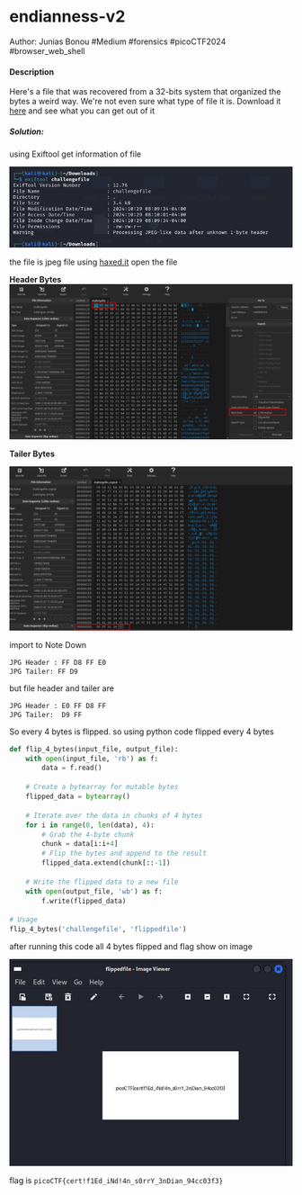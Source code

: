 # endianness-v2

Author: Junias Bonou
#Medium #forensics #picoCTF2024 #browser_web_shell 
#### Description

Here's a file that was recovered from a 32-bits system that organized the bytes a weird way. We're not even sure what type of file it is. Download it [here](https://artifacts.picoctf.net/c_titan/114/challengefile) and see what you can get out of it

##### Solution:

using Exiftool  get information of file

![](endianness-v2/exiftool_details.jpg)

the file is jpeg file 
using [haxed.it](https://hexed.it/) open the file 

**Header Bytes**
![](endianness-v2/hex_jpg_header.jpg)

**Tailer Bytes**

![](endianness-v2/hex_jpg_tailer.jpg)

import to Note Down

	JPG Header : FF D8 FF E0  
	JPG Tailer: FF D9

but file header and tailer are

	JPG Header : E0 FF D8 FF   
	JPG Tailer:  D9 FF

So every 4 bytes is flipped.
so using python code flipped every 4 bytes

```python
def flip_4_bytes(input_file, output_file):
    with open(input_file, 'rb') as f:
        data = f.read()
        
    # Create a bytearray for mutable bytes
    flipped_data = bytearray()
    
    # Iterate over the data in chunks of 4 bytes
    for i in range(0, len(data), 4):
        # Grab the 4-byte chunk
        chunk = data[i:i+4]
        # Flip the bytes and append to the result
        flipped_data.extend(chunk[::-1])
    
    # Write the flipped data to a new file
    with open(output_file, 'wb') as f:
        f.write(flipped_data)

# Usage
flip_4_bytes('challengefile', 'flippedfile')

```

after running  this code all 4 bytes flipped and flag show on image

![](endianness-v2/flag_image.jpg)

flag is `picoCTF{cert!f1Ed_iNd!4n_s0rrY_3nDian_94cc03f3}`
